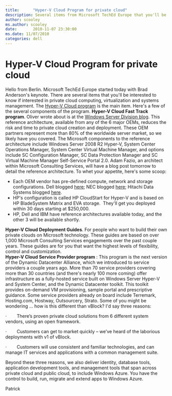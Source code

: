 ```yaml
---
title:      "Hyper-V Cloud Program for private cloud"
description: Several items from Microsoft TechEd Europe that you'll be interested to know if interested in private cloud computing, virtualization and systems management.
author: scooley
ms.author: scooley
date:       2010-11-07 23:30:00
ms.date: 11/07/2010
categories: dell
---
```

# Hyper-V Cloud Program for private cloud

Hello from Berlin. Microsoft TechEd Europe started today with Brad Anderson's keynote. There are several items that you'll be interested to know if interested in private cloud computing, virtualization and systems management. The [Hyper-V Cloud program](https://www.microsoft.com/privatecloud) is the main item. Here's a few of the several components of the program. **Hyper-V Cloud Fast Track program**. Oliver wrote about is at the [Windows Server Division blog](/archive/blogs/). This reference architecture, available from any of the 6 major OEMs, reduces the risk and time to private cloud creation and deployment. These OEM partners represent more than 80% of the worldwide server market, so we likely have you covered. The Microsoft components to the reference architecture include Windows Server 2008 R2 Hyper-V, System Center Operations Manager, System Center Virtual Machine Manager, and options include SC Configuration Manager, SC Data Protection Manager and SC Virtual Machine Manager Self-Service Portal 2.0. Adam Fazio, an architect within Microsoft Consulting Services, will have a blog post tomorrow to detail the reference architecture. To whet your appetite, here's some scoop: 

  * Each OEM vendor has pre-defined compute, network and storage configurations. Dell blogged [here](https://www.dell.com/); NEC blogged [here](https://nectoday.com/); Hitachi Data Systems blogged [here](https://www.hitachivantara.com/).
  * HP's configuration is called HP CloudStart for Hyper-V and is based on HP BladeSystem Matrix and EVA storage.  They'll get you deployed within 30 days starting at $250,000. 
  * HP, Dell and IBM have reference architectures available today, and the other 3 will be available shortly. 

**Hyper-V Cloud Deployment Guides**. For people who want to build their own private clouds on Microsoft technology. These guides are based on over 1,000 Microsoft Consulting Services engagements over the past couple years. These guides are for you that want the highest levels of flexibility, control and customization.  
**Hyper-V Cloud Service Provider program** : This program is the next version of the Dynamic Datacenter Alliance, which we introduced to service providers a couple years ago. More than 70 service providers covering more than 30 countries (and there's nearly 100 more coming) offer infrastructure as a fully-hosted service built on Windows Server Hyper-V and System Center, and the Dynamic Datacenter toolkit. This toolkit provides on-demand VM provisioning, sample portal and prescriptive guidance. Some service providers already on board include Terremark, Hosting.com, Hostway, Outsourcery, Strato. Some of you might be wondering ... how is this different than vBlock? I'd say three reasons: 

·        There’s proven private cloud solutions from 6 different system vendors, using an open framework.

·        Customers can get to market quickly – we’ve heard of the laborious deployments with v1 of vBlock. 

·        Customers will use consistent and familiar technologies, and can manage IT services and applications with a common management suite. 

Beyond these three reasons, we also deliver identity, database tools, application development tools, and management tools that span across private cloud and public cloud, to include Windows Azure. You have the control to build, run, migrate and extend apps to Windows Azure. 

Patrick
